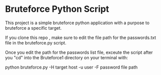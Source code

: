 # Bruteforce Python Script

This project is a simple bruteforce python application with a purpose to bruteforce a specific target.

If you clone this repo , make sure to edit the file path for the passwords.txt file in the bruteforce.py script.

Once you edit the path for the passwords list file, exceute the script after you "cd" into the Bruteforce1 directory on your terminal with:

python bruteforce.py -H target host -u user -F password file path

